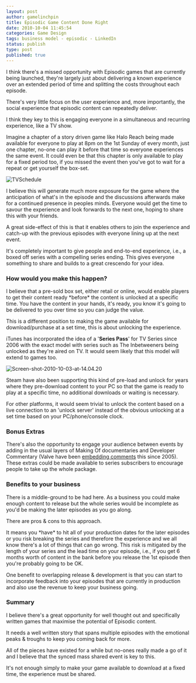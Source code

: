 ```yaml
---
layout: post
author: gamelinchpin
title: Episodic Game Content Done Right
date: 2010-10-04 11:45:54
categories: Game Design
tags: business model - episodic - LinkedIn
status: publish
type: post
published: true
---
```

I think there's a missed opportunity with Episodic games that are
currently being launched, they're largely just about delivering a known
experience over an extended period of time and splitting the costs
throughout each episode.

There's very little focus on the user experience and, more importantly,
the social experience that episodic content can repeatedly deliver.

I think they key to this is engaging everyone in a simultaneous and
recurring experience, like a TV show.

Imagine a chapter of a story driven game like Halo Reach being made
available for everyone to play at 8pm on the 1st Sunday of every month,
just one chapter, no-one can play it before that time so everyone
experiences the same event. It could even be that this chapter is only
available to play for a fixed period too, if you missed the event then
you've got to wait for a repeat or get yourself the box-set.

![](assets/TVSchedule1.jpg "TVSchedule")

I believe this will generate much more exposure for the game where the
anticipation of what's in the episode and the discussions afterwards
make for a continued presence in peoples minds. Everyone would get the
time to savour the experience and look forwards to the next one, hoping
to share this with your friends.

A great side-effect of this is that it enables others to join the
experience and catch-up with the previous episodes with everyone lining
up at the next event.

It's completely important to give people and end-to-end experience,
i.e., a boxed off series with a compelling series ending. This gives
everyone something to share and builds to a great crescendo for your
idea.

### How would you make this happen?

I believe that a pre-sold box set, either retail or online, would enable
players to get their content ready \*before\* the content is unlocked at
a specific time. You have the content in your hands, it's ready, you
know it's going to be delivered to you over time so you can judge the
value.

This is a different position to making the game available for
download/purchase at a set time, this is about unlocking the experience.

iTunes has incorporated the idea of a '**Series Pass**' for TV Series
since 2006 with the exact model with series such as The Inbetweeners
being unlocked as they're aired on TV. It would seem likely that this
model will extend to games too.

![](assets/Screen-shot-2010-10-03-at-14.04.20.jpg "Screen-shot-2010-10-03-at-14.04.20")

Steam have also been supporting this kind of pre-load and unlock for
years where they pre-download content to your PC so that the game is
ready to play at a specific time, no additional downloads or waiting is
necessary.

For other platforms, it would seem trivial to unlock the content based
on a live connection to an 'unlock server' instead of the obvious
unlocking at a set time based on your PC/phone/console clock.

### Bonus Extras

There's also the opportunity to engage your audience between events by
adding in the usual layers of Making Of documentaries and Developer
Commentary (Valve have been [embedding
comments](http://developer.valvesoftware.com/wiki/Commentary_System) this since 2005). These extras could be made available to series subscribers to encourage people to take up the whole package.

### Benefits to your business

There is a middle-ground to be had here. As a business you could make
enough content to release but the whole series would be incomplete as
you'd be making the later episodes as you go along.

There are pros & cons to this approach.

It means you \*have\* to hit all of your production dates for the later
episodes or you risk breaking the series and therefore the experience
and we all know there's a lot of things that can go wrong. This risk is
mitigated by the length of your series and the lead time on your
episode, i.e., if you get 6 months worth of content in the bank before
you release the 1st episode then you're probably going to be OK.

One benefit to overlapping release & development is that you can start
to incorporate feedback into your episodes that are currently in
production and also use the revenue to keep your business going.

### Summary

I believe there's a great opportunity for well thought out and
specifically written games that maximise the potential of Episodic
content.

It needs a well written story that spans multiple episodes with the
emotional peaks & troughs to keep you coming back for more.

All of the pieces have existed for a while but no-ones really made a go
of it and I believe that the synced mass shared event is key to this.

It's not enough simply to make your game available to download at a
fixed time, the experience must be shared.
